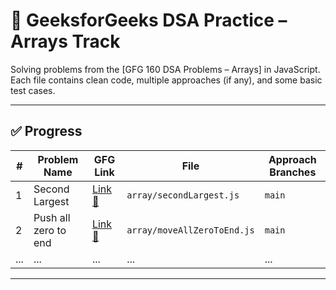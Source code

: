 # 📘 GeeksforGeeks DSA Practice – Arrays Track

Solving problems from the [GFG 160 DSA Problems – Arrays] in JavaScript.  
Each file contains clean code, multiple approaches (if any), and some basic test cases.

---

## ✅ Progress

| #  | Problem Name           | GFG Link                                                                                                                       | File                        | Approach Branches |
|----|------------------------|--------------------------------------------------------------------------------------------------------------------------------|-----------------------------|-------------------|
| 1  | Second Largest         | [Link 🔗](https://www.geeksforgeeks.org/problems/second-largest3735/1)                                                        | `array/secondLargest.js`    | `main`            |
| 2  | Push all zero to end   | [Link 🔗](https://www.geeksforgeeks.org/batch/gfg-160-problems/track/arrays-gfg-160/problem/move-all-zeroes-to-end-of-array0751) | `array/moveAllZeroToEnd.js` | `main`            |
| ... | ... | ... | ... | ... |


---

